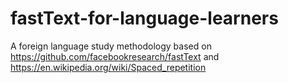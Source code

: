 # fastText-for-language-learners
A foreign language study methodology based on https://github.com/facebookresearch/fastText and https://en.wikipedia.org/wiki/Spaced_repetition
